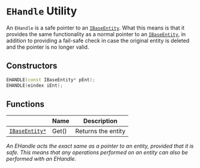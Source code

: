 # `EHandle` Utility

An `EHandle` is a safe pointer to an [`IBaseEntity`](IBaseEntity.md). What this means is that it provides the same functionality as a normal pointer to an [`IBaseEntity`](IBaseEntity.md), in addition to providing a fail-safe check in case the original entity is deleted and the pointer is no longer valid.

## Constructors
```cpp
EHANDLE(const IBaseEntity* pEnt);
EHANDLE(eindex iEnt);
```

## Functions

|  | Name | Description |
| -- | --- | --- |
| [`IBaseEntity*`](IBaseEntity.md) | Get() | Returns the entity |

_An EHandle acts the exact same as a pointer to an entity, provided that it is safe. This means that any operations performed on an entity can also be performed with an EHandle._